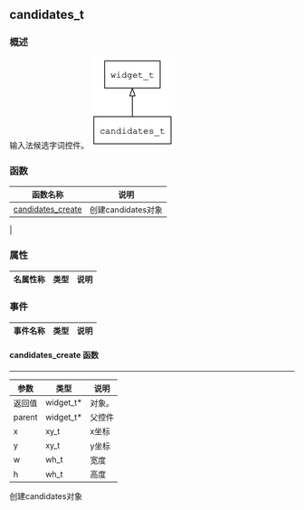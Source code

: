 ## candidates\_t
### 概述
 输入法候选字词控件。
![image](images/candidates_t_0.png)

### 函数
<p id="candidates_t_methods">

| 函数名称 | 说明 | 
| -------- | ------------ | 
| <a href="#candidates_t_candidates_create">candidates\_create</a> |  创建candidates对象
 |
### 属性
<p id="candidates_t_properties">

| 名属性称 | 类型 | 说明 | 
| -------- | ----- | ------------ | 
### 事件
<p id="candidates_t_events">

| 事件名称 | 类型  | 说明 | 
| -------- | ----- | ------- | 
#### candidates\_create 函数
-----------------------

| 参数 | 类型 | 说明 |
| -------- | ----- | --------- |
| 返回值 | widget\_t* | 对象。 |
| parent | widget\_t* | 父控件 |
| x | xy\_t | x坐标 |
| y | xy\_t | y坐标 |
| w | wh\_t | 宽度 |
| h | wh\_t | 高度 |
<p id="candidates_t_candidates_create"> 创建candidates对象



